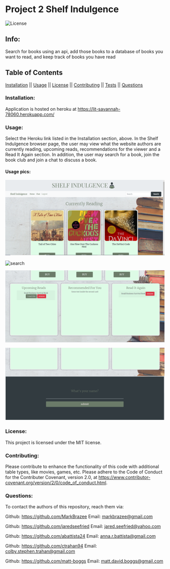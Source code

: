 # Project 2 Shelf Indulgence
 ![License](https://img.shields.io/badge/license-MIT-blue.svg)

## Info: 
Search for books using an api, add those books to a database of books you want to read, and keep track of books you have read

## Table of Contents 
[Installation](#Installation) || [Usage](#Usage) || [License](#License) || [Contributing](#Contributing) || [Tests](#Tests) || [Questions](#Questions)

### Installation:
Application is hosted on heroku at https://lit-savannah-78060.herokuapp.com/


### Usage:
Select the Heroku link listed in the Installation section, above. In the Shelf Indulgence browser page, the user may view what the website authors are currently reading, upcoming reads, recommendations for the viewer and a Read It Again section. In addition, the user may search for a book, join the book club and join a chat to discuss a book.

#### Usage pics:
![open](./public/assets/img/ShelfOpen.PNG)

![search](./public/assets/img/ShelfSearch.gif)

![tableUsage](./public/assets/img/ShelfCRUD.gif)

![chat](./public/assets/img/ShelfChat.gif)

### License:
 This project is licensed under the MIT license.

### Contributing:
Please contribute to enhance the functionality of this code with additional table types, like movies, games, etc. Please adhere to the Code of Conduct for the Contributer Covenant, version 2.0, at https://www.contributor-covenant.org/version/2/0/code_of_conduct.html.


### Questions:
To contact the authors of this repository, reach them via: 

Github: https://github.com/MarkBrazee
Email: markbrazee@gmail.com

Github: https://github.com/jaredseefried
Email: jared.seefried@yahoo.com

Github: https://github.com/abattista24
Email: anna.r.battista@gmail.com

Github: https://github.com/ctrahan94
Email: colby.stephen.trahan@gmail.com

Github: https://github.com/matt-boggs
Email: matt.david.boggs@gmail.com